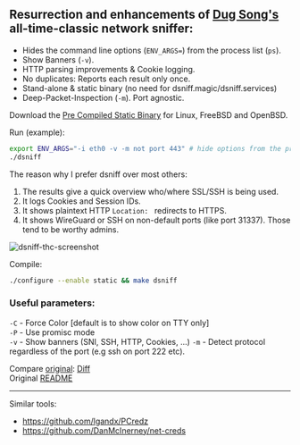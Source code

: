 ## Resurrection and enhancements of [Dug Song's](https://en.wikipedia.org/wiki/W00w00) all-time-classic network sniffer:

* Hides the command line options (`ENV_ARGS=`) from the process list (`ps`).
* Show Banners (`-v`).
* HTTP parsing improvements & Cookie logging.
* No duplicates: Reports each result only once.
* Stand-alone & static binary (no need for dsniff.magic/dsniff.services)
* Deep-Packet-Inspection (`-m`). Port agnostic.


Download the [Pre Compiled Static Binary](https://github.com/hackerschoice/dsniff/releases/latest) for Linux, FreeBSD and OpenBSD.

Run (example):
```sh
export ENV_ARGS="-i eth0 -v -m not port 443" # hide options from the process list
./dsniff
```

The reason why I prefer dsniff over most others:
1. The results give a quick overview who/where SSL/SSH is being used.
1. It logs Cookies and Session IDs.
1. It shows plaintext HTTP `Location: ` redirects to HTTPS.
1. It shows WireGuard or SSH on non-default ports (like port 31337). Those tend to be worthy admins.

![dsniff-thc-screenshot](https://github.com/hackerschoice/dsniff/assets/5938498/d3eeb16c-dd64-41f6-b839-ca7a70e34778)

Compile:
```sh
./configure --enable static && make dsniff
```

### Useful parameters:  
`-C` - Force Color [default is to show color on TTY only]  
`-P` - Use promisc mode  
`-v` - Show banners (SNI, SSH, HTTP, Cookies, ...)
`-m` - Detect protocol regardless of the port (e.g ssh on port 222 etc).  

Compare [original](https://packages.debian.org/source/unstable/dsniff): [Diff](https://github.com/hackerschoice/dsniff/compare/orig...main)  
Original [README](README)

---
Similar tools:
* https://github.com/lgandx/PCredz
* https://github.com/DanMcInerney/net-creds


